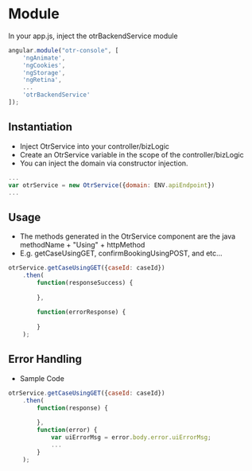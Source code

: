 # Module
In your app.js, inject the otrBackendService module

```js
angular.module("otr-console", [
    'ngAnimate',
    'ngCookies',
    'ngStorage',
    'ngRetina',
    ...
    'otrBackendService'
]);
```

## Instantiation

- Inject OtrService into your controller/bizLogic
- Create an OtrService variable in the scope of the controller/bizLogic
- You can inject the domain via constructor injection.

```js
...
var otrService = new OtrService({domain: ENV.apiEndpoint})
...
```

## Usage

- The methods generated in the OtrService component are the java methodName + "Using" + httpMethod
- E.g. getCaseUsingGET, confirmBookingUsingPOST, and etc...

```js
otrService.getCaseUsingGET({caseId: caseId})
    .then(
        function(responseSuccess) {
        
        },
        
        function(errorResponse) {
        
        }
    );
```

## Error Handling

- Sample Code

```js
otrService.getCaseUsingGET({caseId: caseId})
    .then(
        function(response) {
        
        },
        function(error) {
            var uiErrorMsg = error.body.error.uiErrorMsg;
            ...
        }
    );
```
